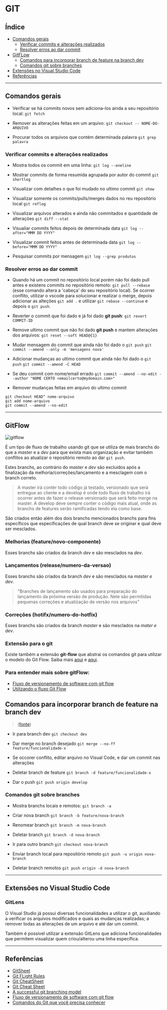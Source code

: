 # GIT

## Índice
- [Comandos gerais](#comandos-gerais)
  - [Verificar commits e alterações realizados](#verificar-commits-e-alterações-realizados)
  - [Resolver erros ao dar commit](#resolver-erros-ao-dar-commit)
- [GitFLow](#gitflow)
  - [Comandos para incorporar branch de feature na branch dev](#comandos-para-incorporar-branch-de-feature-na-branch-dev)
  - [Comandos git sobre branches](#comandos-git-sobre-branches)
- [Extensões no Visual Studio Code](#extensões-no-visual-studio-code)
- [Referências](#referências)

---

## Comandos gerais

- Verificar se há commits novos sem adiciona-los ainda a seu repositório local:
`git fetch`

- Remover as alterações feitas em um arquivo:
`git checkout -- NOME-DO-ARQUIVO`

- Procurar todos os arquivos que contém determinada palavra
`git grep palavra`

### Verificar commits e alterações realizados

- Mostra todos os commit em uma linha:
`git log --oneline`

- Mostrar commits de forma resumida agrupada por autor do commit
`git shortlog`

- Visualizar com detalhes o que foi mudado no ultimo commit
`git show`

- Visualizar somente os commits/pulls/merges dados no reu repositório local
`git reflog`

- Visualizar arquivos alterados e ainda não commitados e quantidade de alterações
`git diff --stat`

- Visualiar commits feitos depois de determinada data
`git log --after="MMM DD YYYY"`

- Visualizar commit feitos antes de determinada data
`git log --before="MMM DD YYYY"`

- Pesquisar commits por mensagem 
`git log --grep produtos`

### Resolver erros ao dar commit
- Quando há um commit no repositório local porém não foi dado pull antes e existens commits no repositório remoto: `git pull --rebase` (esse comando altera a 'cabeça' do seu repositório local). Se ocorrer conflito, utilizar o vscode para solucionar e realizar o merge, depois adicionar as alteções `git add .` e utilizar `git rebase --continue` e depois o `git push`.

- Reverter o commit que foi dado e já foi dado **git push**:
`git revert COMMIT-ID`

- Remove ultimo commit que não foi dado **git push** e mantem alterações dos arquivos:
`git reset --soft HEAD@{1}`

- Mudar mensagem do commit que ainda não foi dado o `git push`
`git commit --amend --only -m 'mensagens nova'`

- Adicionar mudanças ao ultimo commit que ainda não foi dado o `git push`
`git commit --amend -C HEAD`

- Se deu commit com nome/email errado 
`git commit --amend --no-edit --author "NOME CERTO <emailcerto@mydomain.com>"`

- Remover mudanças feitas em arquivo do ultimo commit

```
git checkout HEAD^ nome-arquivo
git add nome-arquivo
git commit --amend --no-edit
```

---

## GitFlow

![gitflow](https://salesforcegraells.files.wordpress.com/2017/10/gitflow-workflow.jpg)

É um tipo de fluxo de trabalho usando git que se utiliza de mais branchs do que a *master* e a *dev* para que exista mais organização e evitar também conflitos ao atualizar o repositório remoto ao dar `git push`.

Estes branchs, ao contrário do *master* e *dev* são excluidos após a finalização da melhoria/correções/lançamento e a mesclagem com o branch correto.

> A master irá contér todo código já testado, versionado que será entregue ao cliente e a develop é onde todo fluxo de trabalho irá ocorrer antes de fazer o release versionado que será feito merge na master. A develop deve sempre conter o código mais atual, onde as branchs de features serão ramificadas tendo ela como base.

São criados então além dos dois branchs mencionados branchs para fins específicos que especificações de qual branch deve se originar e qual deve ser mesclados.

### Melhorias (feature/novo-componente)
Esses branchs são criados da branch *dev* e são mesclados na *dev*.

### Lançamentos (release/numero-da-versao)
Esses branchs são criados da branch *dev* e são mesclados na *master e dev*.

> "Branches de lançamento são usados para preparação do lançamento da próxima versão de produção. Nele são permitidas pequenas correções e atualização de versão nos arquivos"

### Correções (hotifx/numero-do-hotfix)
Esses branchs são criados da branch *master* e são mesclados na *mater e dev*.

### Extensão para o git
Existe também a extensão **git-flow** que abstrai os comandos git para utilizar o modelo do Git Flow. Saiba mais [aqui](https://tableless.com.br/git-flow-introducao/) e [aqui](https://danielkummer.github.io/git-flow-cheatsheet/index.pt_BR.html).

### Para entender mais sobre gitFlow: 
- [Fluxo de versionamento de software com git flow](https://blog.ateliedocodigo.com.br/fluxo-de-versionamento-de-software-com-git-flow-b9f5195c679e)
- [Utilizando o fluxo Git Flow](https://medium.com/trainingcenter/utilizando-o-fluxo-git-flow-e63d5e0d5e04)

## Comandos para incorporar branch de feature na branch dev
> ([fonte](https://nvie.com/posts/a-successful-git-branching-model/))

- Ir para branch dev
`git checkout dev`

- Dar merge no branch desejado
`git merge --no-ff feature/funcionalidade-x`

- Se occorer conflito, editar arquivo no Visual Code, e dar um commit nas alterações

- Deletar branch de feature
`git branch -d feature/funcionalidade-x`

- Dar o push
`git push origin develop`


### Comandos git sobre branches

- Mostra branchs locais e remotos:
`git branch -a`

- Criar nova branch
`git branch -b feature/nova-branch`

- Renomear branch
`git branch -m nova-branch`

- Deletar branch
`git branch -d nova-branch`

- Ir para outro branch
`git checkout nova-branch`

- Enviar branch local para repositório remoto 
`git push -u origin nova-branch`

- Deletar branch remotos
`git push origin -d nova-branch`

---


## Extensões no Visual Studio Code

### GitLens
O Visual Studio já possui diversas funcionalidades a utilizar o git, auxiliando a verificar os arquivos modificados e quais as mudanças realizadas; a remover todas as alterações de um arquivo e até dar um commit.

Também é possível utilizar a extensão GitLens que adiciona funcionalidades que permitem visualizar quem criou/alterou uma linha específica.

---


## Referências

- [GitSheet](https://gitsheet.wtf/?ref=producthunt)
- [Git FLight Rules](https://github.com/k88hudson/git-flight-rules#repositories)
- [Git CheatSheet](https://github.com/tiimgreen/github-cheat-sheet#git)
- [Git Cheat Sheet](https://github.com/bennadel/git-cheat-sheet)
- [A successful git branching model](https://nvie.com/posts/a-successful-git-branching-model/)
- [Fluxo de versionamento de software com git flow](https://blog.ateliedocodigo.com.br/fluxo-de-versionamento-de-software-com-git-flow-b9f5195c679e)
- [Comandos do Git que você precisa conhecer](https://www.treinaweb.com.br/blog/comandos-do-git-que-voce-precisa-conhecer-parte-1/)
